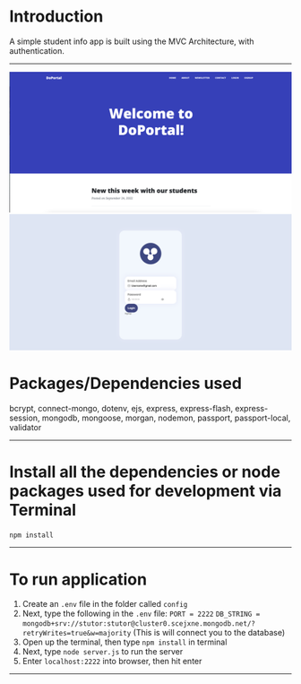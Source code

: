 # Introduction

A simple student info app is built using the MVC Architecture, with authentication.

---

![home page](image/doPortalHome.png)
![login page](image/doPortalLogin.png)


<!-- > Be sure to add that lovely star 😀 and fork it for your own copy

--- -->

<!-- # Objectives

- It's a beginner level app created to understand how MVC concept and logins are added

--- -->

<!-- # Who is this for? 

- It's for beginners & intermediates with little more experience, to help understand the various aspects of building a node app with some complex features

--- -->

# Packages/Dependencies used 

bcrypt, connect-mongo, dotenv, ejs, express, express-flash, express-session, mongodb, mongoose, morgan, nodemon, passport, passport-local, validator

---

# Install all the dependencies or node packages used for development via Terminal

`npm install` 

---

# To run application


1. Create an `.env` file in the folder called `config`
2. Next, type the following in the `.env` file:
`PORT = 2222`
`DB_STRING = mongodb+srv://stutor:stutor@cluster0.scejxne.mongodb.net/?retryWrites=true&w=majority`
(This is will connect you to the database)
3. Open up the terminal, then type `npm install` in terminal
  4. Next, type `node server.js` to run the server
  5. Enter `localhost:2222` into browser, then hit enter 
 ---
 
 <!-- Have fun testing and improving it! 😎 -->


